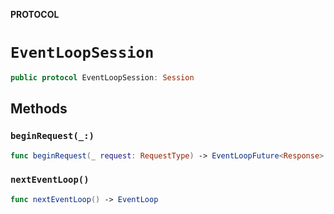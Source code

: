 **PROTOCOL**

# `EventLoopSession`

```swift
public protocol EventLoopSession: Session
```

## Methods
### `beginRequest(_:)`

```swift
func beginRequest(_ request: RequestType) -> EventLoopFuture<Response>
```

### `nextEventLoop()`

```swift
func nextEventLoop() -> EventLoop
```
